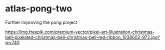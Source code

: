 # atlas-pong-two

Further improving the pong project



https://img.freepik.com/premium-vector/pixel-art-illustration-christmas-bell-pixelated-christmas-bell-christmas-bell-red-ribbon_1038602-972.jpg?w=740
